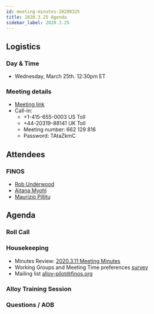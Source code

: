 ```yaml
---
id: meeting-minutes-20200325
title: 2020.3.25 Agenda
sidebar_label: 2020.3.25
---
```


## Logistics 
### Day & Time
* Wednesday, March 25th. 12:30pm ET

### Meeting details

* [Meeting link](https://finos.webex.com/finos/j.php?MTID=m9faeb59f9167a188a0cde9a2209b9447)
* Call-in: 
    * +1-415-655-0003 US Toll
    * +44-20319-88141 UK Toll
    * Meeting number: 662 129 816
    * Password: TAtaZkmC

## Attendees 
### FINOS
* [Rob Underwood](https://github.com/brooklynrob)
* [Aitana Myohl](https://github.com/aitana16)
* [Maurizio Pillitu](https://github.com/maoo)


## Agenda

### Roll Call

### Housekeeping
* Minutes Review: [2020.3.11 Meeting Minutes](https://github.com/finos/alloy/blob/master/meeting-minutes/2020.3.11-pilot-project-minutes.md) 
* Working Groups and Meeting Time preferences [survey](https://www.surveymonkey.com/r/alloywgs)
* Mailing list [alloy-pilot@finos.org](alloy-pilot@finos.org)

### Alloy Training Session

### Questions / AOB
